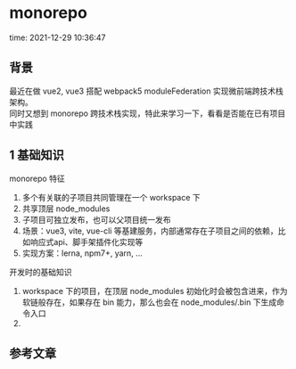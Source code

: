 # monorepo

time: 2021-12-29 10:36:47

## 背景

最近在做 vue2, vue3 搭配 webpack5 moduleFederation 实现微前端跨技术栈架构。  
同时又想到 monorepo 跨技术栈实现，特此来学习一下，看看是否能在已有项目中实践

## 1 基础知识

monorepo 特征  
1. 多个有关联的子项目共同管理在一个 workspace 下
2. 共享顶层 node_modules
3. 子项目可独立发布，也可以父项目统一发布
4. 场景：vue3, vite, vue-cli 等基建服务，内部通常存在子项目之间的依赖，比如响应式api、脚手架插件化实现等
5. 实现方案：lerna, npm7+, yarn, ...

开发时的基础知识  
1. workspace 下的项目，在顶层 node_modules 初始化时会被包含进来，作为软链般存在，如果存在 bin 能力，那么也会在 node_modules/.bin 下生成命令入口
2. 

## 参考文章
